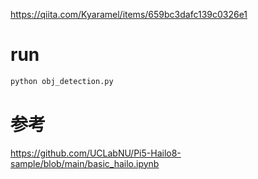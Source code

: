 https://qiita.com/Kyaramel/items/659bc3dafc139c0326e1

# run
```bash
python obj_detection.py
```

# 参考
https://github.com/UCLabNU/Pi5-Hailo8-sample/blob/main/basic_hailo.ipynb